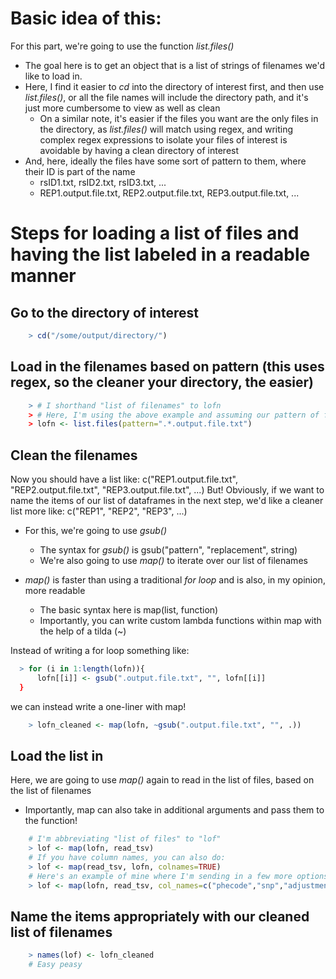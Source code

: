 # Basic idea of this: 
For this part, we're going to use the function *list.files()*
- The goal here is to get an object that is a list of strings of filenames we'd like to load in.
- Here, I find it easier to *cd* into the directory of interest first, and then use *list.files()*, or all the file names will include the directory path, and it's just more cumbersome to view as well as clean
  - On a similar note, it's easier if the files you want are the only files in the directory, as *list.files()* will match using regex, and writing complex regex expressions to isolate your files of interest is avoidable by having a clean directory of interest
- And, here, ideally the files have some sort of pattern to them, where their ID is part of the name
    - rsID1.txt, rsID2.txt, rsID3.txt, ... 
    - REP1.output.file.txt, REP2.output.file.txt, REP3.output.file.txt, ...


# Steps for loading a list of files and having the list labeled in a readable manner
## Go to the directory of interest
```R
    > cd("/some/output/directory/")
```
## Load in the filenames based on pattern (this uses regex, so the cleaner your directory, the easier)
```R
    > # I shorthand "list of filenames" to lofn
    > # Here, I'm using the above example and assuming our pattern of files is: REP1.output.file.txt, REP2.output.file.txt, REP3.output.file.txt, ...
    > lofn <- list.files(pattern=".*.output.file.txt")
```
## Clean the filenames
Now you should have a list like: c("REP1.output.file.txt", "REP2.output.file.txt", "REP3.output.file.txt", ...)
But! Obviously, if we want to name the items of our list of dataframes in the next step, we'd like a cleaner list more like: c("REP1", "REP2", "REP3", ...)
- For this, we're going to use *gsub()*
  - The syntax for *gsub()* is gsub("pattern", "replacement", string)
  - We're also going to use *map()* to iterate over our list of filenames

- *map()* is faster than using a traditional *for loop* and is also, in my opinion, more readable 
    - The basic syntax here is map(list, function)
    - Importantly, you can write custom lambda functions within map with the help of a tilda (~) 

Instead of writing a for loop something like: 
```R
  > for (i in 1:length(lofn)){
      lofn[[i]] <- gsub(".output.file.txt", "", lofn[[i]]
  }
```
we can instead write a one-liner with map!
```R
    > lofn_cleaned <- map(lofn, ~gsub(".output.file.txt", "", .))
```

## Load the list in
Here, we are going to use *map()* again to read in the list of files, based on the list of filenames
- Importantly, map can also take in additional arguments and pass them to the function!
```R
    # I'm abbreviating "list of files" to "lof"
    > lof <- map(lofn, read_tsv)
    # If you have column names, you can also do: 
    > lof <- map(read_tsv, lofn, colnames=TRUE)
    # Here's an example of mine where I'm sending in a few more options
    > lof <- map(lofn, read_tsv, col_names=c("phecode","snp","adjustment","beta","SE","OR","pvalue","type","n_total","n_cases","n_controls","HWE_p","allele_freq","n_no_snp","note","bonferroni","fdr"), skip = 1)
```

## Name the items appropriately with our cleaned list of filenames
```R
    > names(lof) <- lofn_cleaned
    # Easy peasy
```




